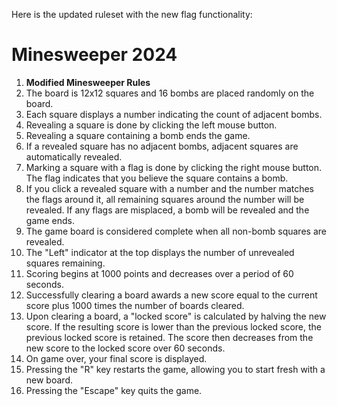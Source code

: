 Here is the updated ruleset with the new flag functionality:

# Minesweeper 2024

1. **Modified Minesweeper Rules**
2. The board is 12x12 squares and 16 bombs are placed randomly on the board.
3. Each square displays a number indicating the count of adjacent bombs.
4. Revealing a square is done by clicking the left mouse button.
5. Revealing a square containing a bomb ends the game.
6. If a revealed square has no adjacent bombs, adjacent squares are automatically revealed.
7. Marking a square with a flag is done by clicking the right mouse button. The flag indicates that you believe the square contains a bomb.
8. If you click a revealed square with a number and the number matches the flags around it, all remaining squares around the number will be revealed. If any flags are misplaced, a bomb will be revealed and the game ends.
9. The game board is considered complete when all non-bomb squares are revealed.
10. The "Left" indicator at the top displays the number of unrevealed squares remaining.
11. Scoring begins at 1000 points and decreases over a period of 60 seconds.
12. Successfully clearing a board awards a new score equal to the current score plus 1000 times the number of boards cleared.
13. Upon clearing a board, a "locked score" is calculated by halving the new score. If the resulting score is lower than the previous locked score, the previous locked score is retained. The score then decreases from the new score to the locked score over 60 seconds.
14. On game over, your final score is displayed.
15. Pressing the "R" key restarts the game, allowing you to start fresh with a new board.
16. Pressing the "Escape" key quits the game.